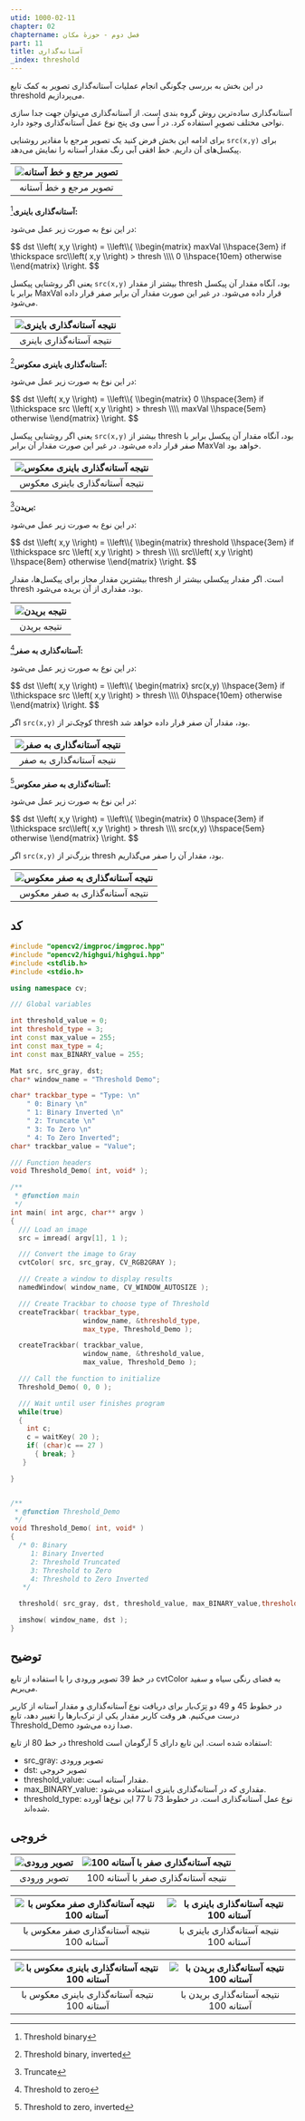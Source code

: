 ```yaml
---
utid: 1000-02-11
chapter: 02
chaptername: فصل دوم - حوزهٔ مکان
part: 11
title: آستانه‌گذاری
_index: threshold
---
```


در این بخش به بررسی چگونگی انجام عملیات آستانه‌گذاری تصویر به کمک تابع threshold می‌پردازیم.

آستانه‌گذاری ساده‌ترین روش گروه بندی است. از آستانه‌گذاری می‌توان جهت جدا سازی نواحی مختلف تصویرِ استفاده کرد. در اُ سی وی پنج نوع عمل آستانه‌گذاری وجود دارد.

برای ادامه این بخش فرض کنید یک تصویر مرجع با مقادیر روشنایی `src(x,y)` برای پیکسل‌های آن داریم. خط افقی آبی رنگ مقدار آستانه را نمایش می‌دهد.

| ![تصویر مرجع و خط آستانه](/opencv-book/media/image55.png) |
| :-------------------------------------------------------: |
|                  تصویر مرجع و خط آستانه                   |

**آستانه‌گذاری باینری**[^a]**:**

در این نوع به صورت زیر عمل می‌شود:

<span>
$$
dst \\left( x,y \\right) = \\left\\{ \\begin{matrix}
maxVal \\hspace{3em}  if \thickspace src\\left( x,y \\right) > thresh \\\\
0 \\hspace{10em} otherwise
\\end{matrix} \\right.
$$
</span>

یعنی اگر روشنایی پیکسل `src(x,y)` بیشتر از مقدار thresh بود، آنگاه مقدار آن پیکسل برابر با MaxVal قرار داده می‌شود. در غیر این صورت مقدار آن برابر صفر قرار داده می‌شود.

| ![نتیجه آستانه‌گذاری باینری](/opencv-book/media/image56.png) |
| :---------------------------------------------------------: |
|                  نتیجه آستانه‌گذاری باینری                   |

**آستانه‌گذاری باینری معکوس**[^b]**:**

در این نوع به صورت زیر عمل می‌شود:

<span>
$$
dst \\left( x,y \\right) = \\left\\{ \\begin{matrix}
0 \\hspace{3em} if \\thickspace src \\left( x,y \\right) > thresh \\\\
maxVal \\hspace{5em} otherwise
\\end{matrix} \\right.
$$
</span>

یعنی اگر روشنایی پیکسل `src(x,y)` بیشتر از thresh بود، آنگاه مقدار آن پیکسل برابر با صفر قرار داده می‌شود. در غیر این صورت مقدار آن برابر MaxVal خواهد بود.

| ![نتیجه آستانه‌گذاری باینری معکوس](/opencv-book/media/image57.png) |
| :----------------------------------------------------------: |
|                نتیجه آستانه‌گذاری باینری معکوس                |

**بریدن**[^c]**:**

در این نوع به صورت زیر عمل می‌شود:

<span>
$$
dst \\left( x,y \\right) = \\left\\{ \\begin{matrix}
threshold  \\hspace{3em}  if \\thickspace src \\left( x,y \\right) > thresh \\\\
src\\left( x,y \\right) \\hspace{8em} otherwise
\\end{matrix} \\right.
$$
</span>

بیشترین مقدار مجاز برای پیکسل‌ها، مقدار thresh است. اگر مقدار پیکسلی بیشتر از thresh بود، مقداری از آن بریده می‌شود.

| ![نتیجه بریدن](/opencv-book/media/image58.png) |
| :--------------------------------------------: |
|                  نتیجه بریدن                   |

**آستانه‌گذاری به صفر**[^d]**:**

در این نوع به صورت زیر عمل می‌شود:

<span>
$$
dst \\left( x,y \\right) = \\left\\{ \begin{matrix}
src(x,y) \\hspace{3em} if \\thickspace src \\left( x,y \\right) > thresh \\\\
0\hspace{10em} otherwise
\\end{matrix} \\right.
$$
</span>

اگر `src(x,y)` کوچک‌تر از thresh بود، مقدار آن صفر قرار داده خواهد شد.

| ![نتیجه آستانه‌گذاری به صفر](/opencv-book/media/image59.png) |
| :---------------------------------------------------------: |
|                  نتیجه آستانه‌گذاری به صفر                   |

**آستانه‌گذاری به صفر معکوس**[^e]**:**

در این نوع به صورت زیر عمل می‌شود:

<span>
$$
dst \\left( x,y \\right) = \\left\\{ \\begin{matrix}
0 \\hspace{3em} if \\thickspace src\\left( x,y \\right) > thresh \\\\
src(x,y) \\hspace{5em} otherwise
\\end{matrix} \\right.
$$
</span>

اگر `src(x,y)` بزرگ‌تر از thresh بود، مقدار آن را صفر می‌گذاریم.

| ![نتیجه آستانه‌گذاری به صفر معکوس](/opencv-book/media/image60.png) |
| :----------------------------------------------------------: |
|                نتیجه آستانه‌گذاری به صفر معکوس                |



[^a]: Threshold binary

[^b]: Threshold binary, inverted

[^c]: Truncate

[^d]: Threshold to zero

[^e]: Threshold to zero, inverted



## کد

```c++
#include "opencv2/imgproc/imgproc.hpp"
#include "opencv2/highgui/highgui.hpp"
#include <stdlib.h>
#include <stdio.h>

using namespace cv;

/// Global variables

int threshold_value = 0;
int threshold_type = 3;
int const max_value = 255;
int const max_type = 4;
int const max_BINARY_value = 255;

Mat src, src_gray, dst;
char* window_name = "Threshold Demo";

char* trackbar_type = "Type: \n"
    " 0: Binary \n"
    " 1: Binary Inverted \n"
    " 2: Truncate \n"
    " 3: To Zero \n"
    " 4: To Zero Inverted";
char* trackbar_value = "Value";

/// Function headers
void Threshold_Demo( int, void* );

/**
 * @function main
 */
int main( int argc, char** argv )
{
  /// Load an image
  src = imread( argv[1], 1 );

  /// Convert the image to Gray
  cvtColor( src, src_gray, CV_RGB2GRAY );

  /// Create a window to display results
  namedWindow( window_name, CV_WINDOW_AUTOSIZE );

  /// Create Trackbar to choose type of Threshold
  createTrackbar( trackbar_type,
                  window_name, &threshold_type,
                  max_type, Threshold_Demo );

  createTrackbar( trackbar_value,
                  window_name, &threshold_value,
                  max_value, Threshold_Demo );

  /// Call the function to initialize
  Threshold_Demo( 0, 0 );

  /// Wait until user finishes program
  while(true)
  {
    int c;
    c = waitKey( 20 );
    if( (char)c == 27 )
      { break; }
   }

}


/**
 * @function Threshold_Demo
 */
void Threshold_Demo( int, void* )
{
  /* 0: Binary
     1: Binary Inverted
     2: Threshold Truncated
     3: Threshold to Zero
     4: Threshold to Zero Inverted
   */

  threshold( src_gray, dst, threshold_value, max_BINARY_value,threshold_type );

  imshow( window_name, dst );
}
```



## توضیح

در خط 39 تصویر ورودی را با استفاده از تابع cvtColor به فضای رنگی سیاه و سفید می‌بریم.

در خطوط 45 و 49 دو تِرَک‌بار برای دریافت نوع آستانه‌گذاری و مقدار آستانه از کاربر درست می‌کنیم. هر وقت کاربر مقدار یکی از ترک‌بارها را تغییر دهد، تابع Threshold_Demo صدا زده می‌شود.

در خط 80 از تابع threshold استفاده شده است. این تابع دارای 5 آرگومان است:

-   src\_gray: تصویر ورودی
-   dst: تصویر خروجی
-   threshold\_value: مقدار آستانه است.
-   max\_BINARY\_value: مقداری که در آستانه‌گذاری باینری استفاده می‌شود.
-   threshold\_type: نوع عمل آستانه‌گذاری است. در خطوط 73 تا 77 این نوع‌ها آورده شده‌اند.


## خروجی

| ![تصویر ورودی](/opencv-book/media/image61.jpeg) | ![نتیجه آستانه‌گذاری صفر با آستانه 100](/opencv-book/media/image62.jpeg) |
| :---------------------------------------------: | :----------------------------------------------------------: |
|                   تصویر ورودی                   |             نتیجه آستانه‌گذاری صفر با آستانه 100              |



| ![نتیجه آستانه‌گذاری صفر معکوس با آستانه 100](/opencv-book/media/image63.jpeg) | ![نتیجه آستانه‌گذاری باینری با آستانه 100](/opencv-book/media/image64.jpeg) |
| :----------------------------------------------------------: | :----------------------------------------------------------: |
|          نتیجه آستانه‌گذاری صفر معکوس با آستانه 100           |            نتیجه آستانه‌گذاری باینری با آستانه 100            |



| ![نتیجه آستانه‌گذاری باینری معکوس با آستانه 100](/opencv-book/media/image65.jpeg) | ![نتیجه آستانه‌گذاری بریدن با آستانه 100](/opencv-book/media/image66.jpeg) |
| :----------------------------------------------------------: | :----------------------------------------------------------: |
|         نتیجه آستانه‌گذاری باینری معکوس با آستانه 100         |            نتیجه آستانه‌گذاری بریدن با آستانه 100             |

